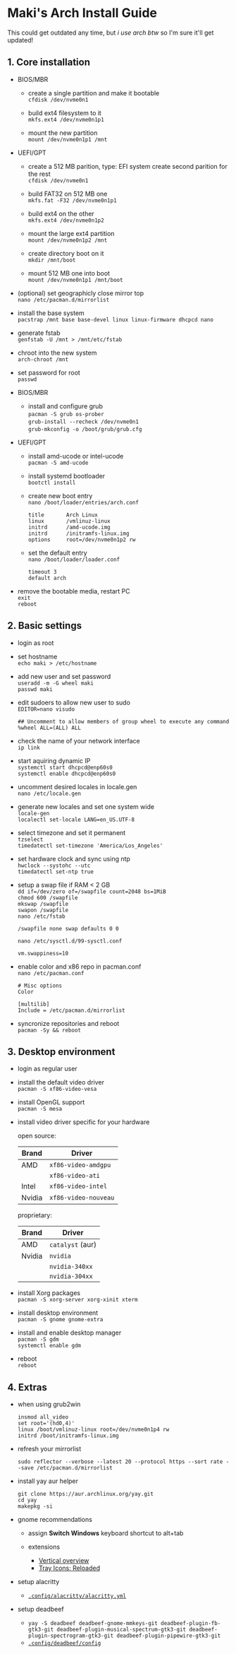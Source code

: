 # Maki's Arch Install Guide

This could get outdated any time, but _i use arch btw_ so I'm sure it'll get updated!

## 1. Core installation

-   BIOS/MBR

    -   create a single partition and make it bootable<br>
        `cfdisk /dev/nvme0n1`

    -   build ext4 filesystem to it<br>
        `mkfs.ext4 /dev/nvme0n1p1`

    -   mount the new partition<br>
        `mount /dev/nvme0n1p1 /mnt`

-   UEFI/GPT

    -   create a 512 MB parition, type: EFI system
        create second parition for the rest<br>
        `cfdisk /dev/nvme0n1`

    -   build FAT32 on 512 MB one<br>
        `mkfs.fat -F32 /dev/nvme0n1p1`

    -   build ext4 on the other<br>
        `mkfs.ext4 /dev/nvme0n1p2`

    -   mount the large ext4 partition<br>
        `mount /dev/nvme0n1p2 /mnt`

    -   create directory boot on it<br>
        `mkdir /mnt/boot`

    -   mount 512 MB one into boot<br>
        `mount /dev/nvme0n1p1 /mnt/boot`

-   (optional) set geographicly close mirror top<br>
    `nano /etc/pacman.d/mirrorlist`

-   install the base system<br>
    `pacstrap /mnt base base-devel linux linux-firmware dhcpcd nano`

-   generate fstab<br>
    `genfstab -U /mnt > /mnt/etc/fstab`

-   chroot into the new system<br>
    `arch-chroot /mnt`

-   set password for root<br>
    `passwd`

-   BIOS/MBR

    -   install and configure grub<br>
        `pacman -S grub os-prober`<br>
        `grub-install --recheck /dev/nvme0n1`<br>
        `grub-mkconfig -o /boot/grub/grub.cfg`

-   UEFI/GPT

    -   install amd-ucode or intel-ucode<br>
        `pacman -S amd-ucode`

    -   install systemd bootloader<br>
        `bootctl install`
    -   create new boot entry<br>
        `nano /boot/loader/entries/arch.conf`

        ```
        title		Arch Linux
        linux		/vmlinuz-linux
        initrd		/amd-ucode.img
        initrd		/initramfs-linux.img
        options		root=/dev/nvme0n1p2 rw
        ```

    -   set the default entry<br>
        `nano /boot/loader/loader.conf`

        ```
        timeout 3
        default arch
        ```

-   remove the bootable media, restart PC<br>
    `exit`<br>
    `reboot`

## 2. Basic settings

-   login as root

-   set hostname<br>
    `echo maki > /etc/hostname`

-   add new user and set password<br>
    `useradd -m -G wheel maki`<br>
    `passwd maki`

-   edit sudoers to allow new user to sudo<br>
    `EDITOR=nano visudo`

    ```
    ## Uncomment to allow members of group wheel to execute any command
    %wheel ALL=(ALL) ALL
    ```

-   check the name of your network interface<br>
    `ip link`

-   start aquiring dynamic IP<br>
    `systemctl start dhcpcd@enp60s0`<br>
    `systemctl enable dhcpcd@enp60s0`

-   uncomment desired locales in locale.gen<br>
    `nano /etc/locale.gen`

-   generate new locales and set one system wide<br>
    `locale-gen`<br>
    `localectl set-locale LANG=en_US.UTF-8`

-   select timezone and set it permanent<br>
    `tzselect`<br>
    `timedatectl set-timezone 'America/Los_Angeles'`

-   set hardware clock and sync using ntp<br>
    `hwclock --systohc --utc`<br>
    `timedatectl set-ntp true`

-   setup a swap file if RAM < 2 GB<br>
    `dd if=/dev/zero of=/swapfile count=2048 bs=1MiB`<br>
    `chmod 600 /swapfile`<br>
    `mkswap /swapfile`<br>
    `swapon /swapfile`<br>
    `nano /etc/fstab`

    ```
    /swapfile none swap defaults 0 0
    ```

    `nano /etc/sysctl.d/99-sysctl.conf`

    ```
    vm.swappiness=10
    ```

-   enable color and x86 repo in pacman.conf<br>
    `nano /etc/pacman.conf`

    ```
    # Misc options
    Color

    [multilib]
    Include = /etc/pacman.d/mirrorlist
    ```

-   syncronize repositories and reboot<br>
    `pacman -Sy && reboot`

## 3. Desktop environment

-   login as regular user
-   install the default video driver<br>
    `pacman -S xf86-video-vesa`

-   install OpenGL support<br>
    `pacman -S mesa`

-   install video driver specific for your hardware

    open source:

    | Brand  | Driver               |
    | ------ | -------------------- |
    | AMD    | `xf86-video-amdgpu`  |
    |        | `xf86-video-ati`     |
    | Intel  | `xf86-video-intel`   |
    | Nvidia | `xf86-video-nouveau` |

    proprietary:

    | Brand  | Driver           |
    | ------ | ---------------- |
    | AMD    | `catalyst` (aur) |
    | Nvidia | `nvidia`         |
    |        | `nvidia-340xx`   |
    |        | `nvidia-304xx`   |

-   install Xorg packages<br>
    `pacman -S xorg-server xorg-xinit xterm`

-   install desktop environment<br>
    `pacman -S gnome gnome-extra`

-   install and enable desktop manager<br>
    `pacman -S gdm`<br>
    `systemctl enable gdm`

-   reboot<br>
    `reboot`

## 4. Extras

-   when using grub2win

    ```
    insmod all_video
    set root='(hd0,4)'
    linux /boot/vmlinuz-linux root=/dev/nvme0n1p4 rw
    initrd /boot/initramfs-linux.img
    ```

-   refresh your mirrorlist

    `sudo reflector --verbose --latest 20 --protocol https --sort rate --save /etc/pacman.d/mirrorlist`

-   install yay aur helper

    ```
    git clone https://aur.archlinux.org/yay.git
    cd yay
    makepkg -si
    ```

-   gnome recommendations

    -   assign **Switch Windows** keyboard shortcut to alt+tab

    -   extensions
        -   [Vertical overview](https://extensions.gnome.org/extension/4144/vertical-overview/)
        -   [Tray Icons: Reloaded](https://extensions.gnome.org/extension/2890/tray-icons-reloaded/)

-   setup alacritty

    -   [`.config/alacritty/alacritty.yml`](https://raw.githubusercontent.com/makitsune/dots/main/.config/alacritty/alacritty.yml)

-   setup deadbeef

    -   `yay -S deadbeef deadbeef-gnome-mmkeys-git deadbeef-plugin-fb-gtk3-git deadbeef-plugin-musical-spectrum-gtk3-git deadbeef-plugin-spectrogram-gtk3-git deadbeef-plugin-pipewire-gtk3-git`
    -   [`.config/deadbeef/config`](https://raw.githubusercontent.com/makitsune/dots/main/.config/deadbeef/config)
